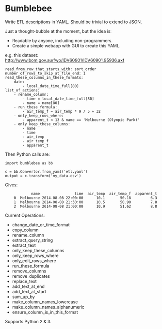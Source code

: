 Bumblebee
=========

Write ETL descriptions in YAML. Should be trivial to extend to JSON.

Just a thought-bubble at the moment, but the idea is:

* Readable by anyone, including non-programmers.
* Create a simple webapp with GUI to create this YAML.

e.g. this dataset: http://www.bom.gov.au/fwo/IDV60901/IDV60901.95936.axf

    read_from_row_that_starts_with: sort_order
    number_of_rows_to_skip_at_file_end: 1
    read_these_columns_in_these_formats:
        date:
            - local_date_time_full[80]
    list_of_actions:
        - rename_column:
            - time = local_date_time_full[80]
            - name = name[80]
        - run_these_formula:
            - air_temp_f = air_temp * 9 / 5 + 32
        - only_keep_rows_where:
            - apparent_t < 13 & name == 'Melbourne (Olympic Park)'
        - only_keep_these_columns:
            - name
            - time
            - air_temp
            - air_temp_f
            - apparent_t

Then Python calls are:

    import bumblebee as bb

    c = bb.Convertor.from_yaml('etl.yaml')
    output = c.transform('my_data.csv')

Gives:

                name                time  air_temp  air_temp_f  apparent_t
        0  Melbourne 2014-08-08 22:00:00      10.1       50.18         6.3
        1  Melbourne 2014-08-08 21:30:00      10.5       50.90         7.8
        2  Melbourne 2014-08-08 21:00:00      10.9       51.62         8.8


Current Operations:
* change_date_or_time_format
* copy_column
* rename_column
* extract_query_string
* extract_text
* only_keep_these_columns
* only_keep_rows_where
* only_edit_rows_where
* run_these_formula
* remove_columns
* remove_duplicates
* replace_text
* add_text_at_end
* add_text_at_start
* sum_up_by
* make_column_names_lowercase
* make_column_names_alphanumeric
* ensure_column_is_in_this_format

Supports Python 2 & 3.
